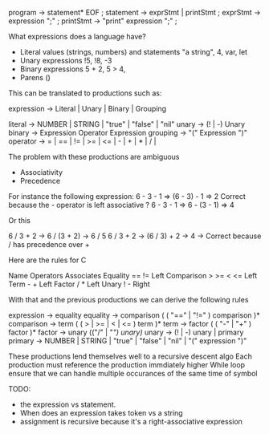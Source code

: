 program        → statement* EOF ;
statement      → exprStmt | printStmt ;
exprStmt       → expression ";" ;
printStmt      → "print" expression ";" ;

What expressions does a language have?

- Literal values (strings, numbers) and statements
"a string", 4, var, let
- Unary expressions
!5, !8, -3
- Binary expressions
5 + 2, 5 > 4,
- Parens
()

This can be translated to productions such as:

expression -> Literal | Unary | Binary | Grouping

literal  -> NUMBER | STRING | "true" | "false" | "nil"
unary    -> (! | -) Unary
binary   -> Expression Operator Expression
grouping -> "(" Expression ")"
operator -> = | == | != | >= | <= | - | + | * | / | 

The problem with these productions are ambiguous 
- Associativity
- Precedence

For instance the following expression:
6 - 3 - 1 => (6 - 3) - 1  => 2  Correct because the - operator is left associative ?
6 - 3 - 1 => 6 - (3 - 1)  => 4

Or this

6 / 3 + 2 -> 6 / (3 + 2) -> 6 / 5
6 / 3 + 2 -> (6 / 3) + 2 -> 4 -> Correct because / has precedence over + 

Here are the rules for C

Name	       Operators	  Associates
Equality	     == !=	      Left
Comparison	  > >= < <=	    Left
Term	          - +	        Left
Factor	       / *	        Left
Unary	         ! -	        Right


With that and the previous productions we can derive the following rules

expression -> equality
equality   -> comparison ( ( "==" | "!=" ) comparison )*
comparison -> term ( ( > | >= | < | <= ) term )*
term       -> factor ( ( "-" | "+" ) factor )*
factor     -> unary (("/" | "*") unary)*
unary      -> (! | -) unary | primary
primary    -> NUMBER | STRING | "true" | "false" | "nil" | "(" expression ")"

These productions lend themselves well to a recursive descent algo
Each production must reference the production immdiately higher
While loop ensure that we can handle multiple occurances of the same time of symbol

TODO:
- the expression vs statement. 
- When does an expression takes token vs a string
- assignment is recursive because it's a right-associative expression